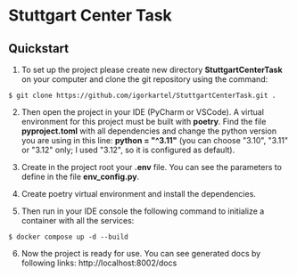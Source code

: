 # Stuttgart Center Task

## Quickstart

1. To set up the project please create new directory **StuttgartCenterTask** on your computer and clone the git repository using the command:

```console
$ git clone https://github.com/igorkartel/StuttgartCenterTask.git .
```

2. Then open the project in your IDE (PyCharm or VSCode). A virtual environment for this project must be built with **poetry**.
Find the file **pyproject.toml** with all dependencies and change the python version you are using in this line:
**python = "^3.11"** (you can choose "3.10", "3.11" or "3.12" only; I used "3.12", so it is configured as default).

3. Create in the project root your **.env** file. You can see the parameters to define in the file **env_config.py**.

4. Create poetry virtual environment and install the dependencies.

5. Then run in your IDE console the following command to initialize a container with all the services:

```console
$ docker compose up -d --build
```

6. Now the project is ready for use.
You can see generated docs by following links: http://localhost:8002/docs
